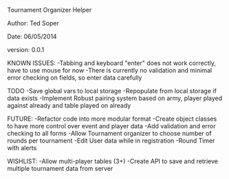 Tournament Organizer Helper

Author: Ted Soper

Date: 06/05/2014


version: 0.0.1

KNOWN ISSUES:
-Tabbing and keyboard "enter" does not work correctly, have to use mouse for now
-There is currently no validation and minimal error checking on fields, so enter data carefully


TODO
-Save global vars to local storage
-Repopulate from local storage if data exists
-Implement Robust pairing system based on army, player played against already and table played on already

FUTURE:
-Refactor code into more modular format
-Create object classes to have more control over event and player data
-Add validation and error checking to all forms
-Allow Tournament organizer to choose number of rounds per tournament
-Edit User data while in registration
-Round Timer with alerts

WISHLIST:
-Allow multi-player tables (3+)
-Create API to save and retrieve multiple tournament data from server